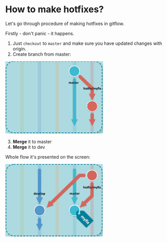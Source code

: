 # How to make hotfixes?

Let's go through procedure of making hotfixes in gitflow.

Firstly - don't panic - it happens.

1. Just `checkout` to `master` and make sure you have updated changes with origin.
2. Create branch from master:

![](../.github/hotfix-flow-1.jpg)

3. **Merge** it to master
4. **Merge** it to dev

Whole flow it's presented on the screen:

![](../.github/hotfix-flow-2.jpg)

